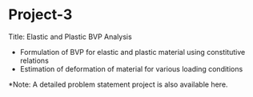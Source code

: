 # Project-3
Title: Elastic and Plastic BVP Analysis
* Formulation of BVP for elastic and plastic material using constitutive relations
* Estimation of deformation of material for various loading conditions

*Note: A detailed problem statement project is also available here.
